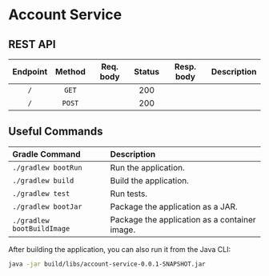 # Account Service

## REST API

| Endpoint	      | Method   | Req. body    | Status | Resp. body     | Description    		   	           |
|:---------------:|:--------:|:------------:|:------:|:--------------:|:--------------------------------|
| `/`       | `GET`    |              | 200    |          |              |
| `/`       | `POST`   |  | 200    |           |                                |

## Useful Commands

| Gradle Command	         | Description                                   |
|:---------------------------|:----------------------------------------------|
| `./gradlew bootRun`        | Run the application.                          |
| `./gradlew build`          | Build the application.                        |
| `./gradlew test`           | Run tests.                                    |
| `./gradlew bootJar`        | Package the application as a JAR.             |
| `./gradlew bootBuildImage` | Package the application as a container image. |

After building the application, you can also run it from the Java CLI:

```bash
java -jar build/libs/account-service-0.0.1-SNAPSHOT.jar
```